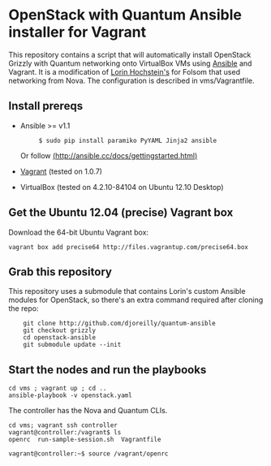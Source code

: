 # OpenStack with Quantum Ansible installer for Vagrant
  
This repository contains a script that will automatically install OpenStack Grizzly with Quantum networking onto VirtualBox VMs using [Ansible](http://ansible.cc/) and Vagrant. It is a modification of [Lorin Hochstein's](https://github.com/lorin/openstack-ansible) for Folsom that used networking from Nova. The configuration is described in vms/Vagrantfile.


## Install prereqs

 * Ansible >= v1.1

            $ sudo pip install paramiko PyYAML Jinja2 ansible
      Or follow [(http://ansible.cc/docs/gettingstarted.html)](http://ansible.cc/docs/gettingstarted.html)
         
 * [Vagrant](http://vagrantup.com) (tested on 1.0.7)
 * VirtualBox (tested on 4.2.10-84104 on Ubuntu 12.10 Desktop)

## Get the Ubuntu 12.04 (precise) Vagrant box

Download the 64-bit Ubuntu Vagrant box:

	vagrant box add precise64 http://files.vagrantup.com/precise64.box

## Grab this repository

This repository uses a submodule that contains Lorin's custom Ansible modules for
OpenStack, so there's an extra command required after cloning the repo:


        git clone http://github.com/djoreilly/quantum-ansible
        git checkout grizzly
        cd openstack-ansible
        git submodule update --init


## Start the nodes and run the playbooks

    cd vms ; vagrant up ; cd ..
    ansible-playbook -v openstack.yaml

The controller has the Nova and Quantum CLIs.

    cd vms; vagrant ssh controller
    vagrant@controller:/vagrant$ ls
    openrc  run-sample-session.sh  Vagrantfile

    vagrant@controller:~$ source /vagrant/openrc
